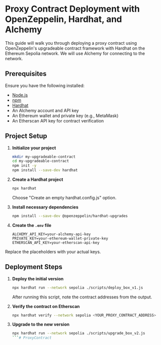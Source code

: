 # Proxy Contract Deployment with OpenZeppelin, Hardhat, and Alchemy

This guide will walk you through deploying a proxy contract using OpenZeppelin's upgradeable contract framework with Hardhat on the Ethereum Sepolia network. We will use Alchemy for connecting to the network.

## Prerequisites

Ensure you have the following installed:

- [Node.js](https://nodejs.org/)
- [npm](https://www.npmjs.com/)
- [Hardhat](https://hardhat.org/)
- An Alchemy account and API key
- An Ethereum wallet and private key (e.g., MetaMask)
- An Etherscan API key for contract verification

## Project Setup

1. **Initialize your project**

   ```bash
   mkdir my-upgradeable-contract
   cd my-upgradeable-contract
   npm init -y
   npm install --save-dev hardhat
   ```

2. **Create a Hardhat project**

   ```bash
   npx hardhat
   ```

   Choose "Create an empty hardhat.config.js" option.

3. **Install necessary dependencies**

   ```bash
   npm install --save-dev @openzeppelin/hardhat-upgrades
   ```

4. **Create the `.env` file**

   ```plaintext
   ALCHEMY_API_KEY=your-alchemy-api-key
   PRIVATE_KEY=your-ethereum-wallet-private-key
   ETHERSCAN_API_KEY=your-etherscan-api-key
   ```
Replace the placeholders with your actual keys.

## Deployment Steps

1. **Deploy the initial version**

   ```bash
   npx hardhat run --network sepolia ./scripts/deploy_box_v1.js
   ```

   After running this script, note the contract addresses from the output.

2. **Verify the contract on Etherscan**

   ```bash
   npx hardhat verify --network sepolia <YOUR_PROXY_CONTRACT_ADDRESS>
   ```

3. **Upgrade to the new version**

   ```bash
   npx hardhat run --network sepolia ./scripts/upgrade_box_v2.js
   ```#   P r o x y C o n t r a c t 
 
